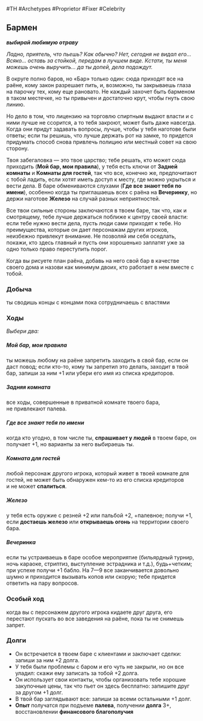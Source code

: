 #TH #Archetypes #Proprietor #Fixer #Celebrity 

## Бармен
***выбирай любимую отраву***

*Ладно, приятель, что пьешь? Как обычно?
Нет, сегодня не видал его… Всяко… оставь за стойкой, передам в лучшем виде. Кстати, ты меня можешь очень выручить… да ты допей, дела подождут.*

В округе полно баров, но «Бар» только один: сюда приходят все на раёне, кому закон разрешает пить, и, возможно, ты закрываешь глаза на парочку тех, кому еще рановато. Не каждый захочет быть барменом в таком местечке, но ты привычен и достаточно крут, чтобы гнуть свою линию.

Но дело в том, что лицензию на торговлю спиртным выдают власти и с ними лучше не ссорится, а то тебя закроют, может быть даже навсегда. Когда они придут задавать вопросы, лучше, чтобы у тебя наготове были ответы; если ты решишь, что лучше держать рот на замке, то придется придумать способ снова привлечь полицию или местный совет на свою сторону.

Твоя забегаловка — это твое царство; тебе решать, кто может сюда приходить (**Мой бар, мои правила**), у тебя есть ключи от **Задней комнаты** и **Комнаты для гостей**, так что все, конечно же, предпочитают с тобой ладить, если хотят иметь доступ к месту, где можно укрыться и вести дела. В баре обмениваются слухами (**Где все знают тебя по имени**), особенно когда ты приглашаешь всех с раёна на **Вечеринку**, но держи наготове **Железо** на случай разных неприятностей.

Все твои сильные стороны заключаются в твоем баре, так что, как и смотрящему, тебе лучше держаться поближе к центру своей власти: если тебе нужно вести дела, пусть люди сами приходят к тебе. Но преимущества, которые он дает персонажам других игроков, неизбежно привлекут внимание. Не позволяй им себя оседлать, покажи, кто здесь главный и пусть они хорошенько заплатят уже за одно только право переступить порог.

Когда вы рисуете план раёна, добавь на него свой бар в качестве своего дома и назови как минимум двоих, кто работает в нем вместе с тобой.

### Добыча
ты сводишь концы с концами пока сотрудничаешь с властями


### Ходы
*Выбери два:*

##### Мой бар, мои правила
ты можешь любому на раёне запретить заходить в свой бар, если он даст повод; если кто-то, кому ты запретил это делать, заходит в твой бар, запиши за ним +1 или убери его имя из списка кредиторов. 

##### Задняя комната
все ходы, совершенные в приватной комнате твоего бара, не привлекают палева. 

##### Где все знают тебя по имени
когда кто угодно, в том числе ты, **спрашивает у людей** в твоем баре, он получает +1, но варианты за него выбираешь ты. 

##### Комната для гостей
любой персонаж другого игрока, который живет в твоей комнате для гостей, не может быть обнаружен кем-то из его списка кредиторов и не может **спалиться**.

##### Железо
у тебя есть оружие с резней +2 или пальбой +2, +палевное; получи +1, если **достаешь железо** или **открываешь огонь** на территории своего бара.

##### Вечеринка
если ты устраиваешь в баре особое мероприятие (бильярдный турнир, ночь караоке, стриптиз, выступление эстрадника и т.д.), будь+четким; при успехе получи +1 бабло. На 7—9 все заканчивается довольно шумно и приходится вызывать копов или скорую; тебе придется ответить на пару вопросов.


### Особый ход
когда вы с персонажем другого игрока кидаете друг друга, его перестают пускать во все заведения на раёне, пока ты не снимешь запрет.

### Долги
- Он встречается в твоем баре с клиентами и заключает сделки: запиши за ним +2 долга. 
- У тебя были проблемы с баром и его чуть не закрыли, но он все уладил: скажи ему записать за тобой +2 долга. 
- Он использует свои контакты, чтобы организовать тебе хорошие закупочные цены, так что пьет он здесь бесплатно: запишите друг за другом +1 долг. 
- В твой бар заглядывают все: запиши за всеми остальными +1 долг.
- **Опыт** получатся при подъеме **палева**, получении **долга** 3+, восстановлении **финансового благополучия**